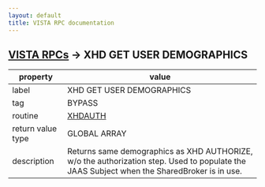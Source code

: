 ```yaml
---
layout: default
title: VISTA RPC documentation
---
```




## [VISTA RPCs](TableOfContent.md) &#8594; XHD GET USER DEMOGRAPHICS 

 property | value 
--- | --- 
 label | XHD GET USER DEMOGRAPHICS
 tag | BYPASS
 routine | [XHDAUTH](http://code.osehra.org/dox/Routine_XHDAUTH_source.html)
 return value type | GLOBAL ARRAY
 description | Returns same demographics as XHD AUTHORIZE, w/o the authorization step. Used to populate the JAAS Subject when the SharedBroker is in use. 